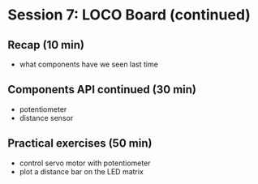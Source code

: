 # Session 7: LOCO Board (continued)

## Recap (10 min)

- what components have we seen last time

## Components API continued (30 min)

- potentiometer
- distance sensor

## Practical exercises (50 min)

- control servo motor with potentiometer
- plot a distance bar on the LED matrix